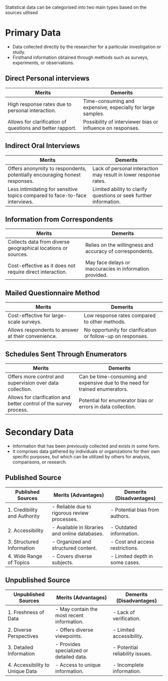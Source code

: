Statistical data can be categorised into two main types based on the sources utilised
# Primary Data
- Data collected directly by the researcher for a particular investigation or study.
- Firsthand information obtained through methods such as surveys, experiments, or observations.
## Direct Personal interviews
| Merits | Demerits |
| ------------ | -----------------
| High response rates due to personal interaction. | Time-consuming and expensive, especially for large samples. |
| Allows for clarification of questions and better rapport. | Possibility of interviewer bias or influence on responses. |

## Indirect Oral Interviews
| Merits | Demerits |
| ------------ | -----------------
| Offers anonymity to respondents, potentially encouraging honest responses. | Lack of personal interaction may result in lower response rates. |
| Less intimidating for sensitive topics compared to face-to-face interviews. | Limited ability to clarify questions or seek further information. |

## Information from Correspondents
| Merits | Demerits |
| ------------ | -----------------
| Collects data from diverse geographical locations or sources. | Relies on the willingness and accuracy of correspondents.
| Cost-effective as it does not require direct interaction. | May face delays or inaccuracies in information provided. |

## Mailed Questionnaire Method
| Merits | Demerits |
| ------------ | -----------------
| Cost-effective for large-scale surveys. | Low response rates compared to other methods.
| Allows respondents to answer at their convenience. | No opportunity for clarification or follow-up on responses. |

## Schedules Sent Through Enumerators
| Merits | Demerits |
| ------------ | -----------------
| Offers more control and supervision over data collection. | Can be time-consuming and expensive due to the need for trained enumerators.
| Allows for clarification and better control of the survey process. | Potential for enumerator bias or errors in data collection. |

# Secondary Data
- Information that has been previously collected and exists in some form.
- It comprises data gathered by individuals or organizations for their own specific purposes, but which can be utilized by others for analysis, comparisons, or research.
## Published Source
| **Published Sources** | **Merits (Advantages)** | **Demerits (Disadvantages)** |
|-----------------------|--------------------------|-------------------------------|
| 1. Credibility and Authority | - Reliable due to rigorous review processes. | - Potential bias from authors. |
| 2. Accessibility | - Available in libraries and online databases. | - Outdated information. |
| 3. Structured Information | - Organized and structured content. | - Cost and access restrictions. |
| 4. Wide Range of Topics | - Covers diverse subjects. | - Limited depth in some cases. |


## Unpublished Source

| **Unpublished Sources** | **Merits (Advantages)** | **Demerits (Disadvantages)** |
|-------------------------|--------------------------|-------------------------------|
| 1. Freshness of Data | - May contain the most recent information. | - Lack of verification. |
| 2. Diverse Perspectives | - Offers diverse viewpoints. | - Limited accessibility. |
| 3. Detailed Information | - Provides specialized or detailed data. | - Potential reliability issues. |
| 4. Accessibility to Unique Data | - Access to unique information. | - Incomplete information. |
